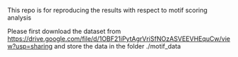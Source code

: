 This repo is for reproducing the results with respect to motif scoring analysis

Please first download the dataset from https://drive.google.com/file/d/1OBF21iPytAgrVriSfNOzASVEEVHEquCw/view?usp=sharing and store the data in the folder ./motif_data
